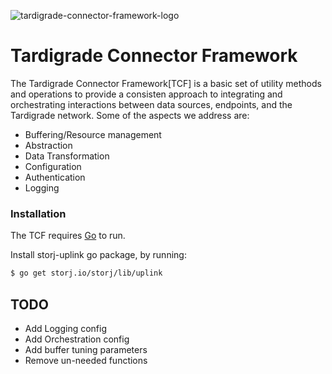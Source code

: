 
![tardigrade-connector-framework-logo](https://raw.githubusercontent.com/utropicmedia/tardigrade-connector-framework/master/images/connector-framework-arch.png)


# Tardigrade Connector Framework

The Tardigrade Connector Framework[TCF] is a basic set of utility methods and operations to provide a consisten approach to integrating and orchestrating interactions between data sources, endpoints, and the Tardigrade network.  Some of the aspects we address are:
  
  - Buffering/Resource management
  - Abstraction
  - Data Transformation
  - Configuration
  - Authentication
  - Logging


### Installation

The TCF requires [Go](https://golang.org/) to run.

Install storj-uplink go package, by running:


``` sh
$ go get storj.io/storj/lib/uplink
```

## TODO

  - Add Logging config
  - Add Orchestration config
  - Add buffer tuning parameters
  - Remove un-needed functions

